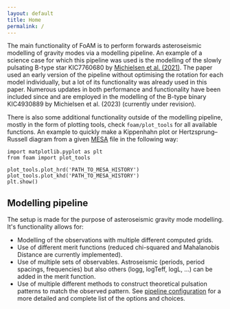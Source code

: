 ```yaml
---
layout: default
title: Home
permalink: /
---
```


The main functionality of FoAM is to perform forwards asteroseismic modelling of gravity modes via a modelling pipeline.
An example of a science case for which this pipeline was used is the modelling of the slowly pulsating B-type star KIC7760680 by [Michielsen et al. (2021)](https://doi.org/10.1051/0004-6361/202039926).
The paper used an early version of the pipeline without optimising the rotation for each model individually, but a lot of its functionality was already used in this paper.
Numerous updates in both performance and functionality have been included since and are employed in the modelling of the B-type binary KIC4930889 by Michielsen et al. (2023) (currently under revision).

There is also some additional functionality outside of the modelling pipeline, mostly in the form of plotting tools, check `foam/plot_tools` for all available functions. An example to quickly make a Kippenhahn plot or Hertzsprung–Russell diagram from a given [MESA](https://docs.mesastar.org/en/latest/index.html) file in the following way:

<pre><code>import matplotlib.pyplot as plt
from foam import plot_tools

plot_tools.plot_hrd('PATH_TO_MESA_HISTORY')
plot_tools.plot_khd('PATH_TO_MESA_HISTORY')
plt.show()</code></pre>



## Modelling pipeline
The setup is made for the purpose of asteroseismic gravity mode modelling. It's functionality allows for:
- Modelling of the observations with multiple different computed grids.
- Use of different merit functions (reduced chi-squared and Mahalanobis Distance are currently implemented).
- Use of multiple sets of observables. Astroseismic (periods, period spacings, frequencies) but also others (logg, logTeff, logL, ...) can be added in the merit function.
- Use of multiple different methods to construct theoretical pulsation patterns to match the observed pattern.
See [pipeline configuration](./Configuration.md) for a more detailed and complete list of the options and choices.
